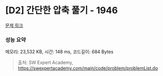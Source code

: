 # [D2] 간단한 압축 풀기 - 1946 

[문제 링크](https://swexpertacademy.com/main/code/problem/problemDetail.do?contestProbId=AV5PmkDKAOMDFAUq) 

### 성능 요약

메모리: 23,532 KB, 시간: 148 ms, 코드길이: 684 Bytes



> 출처: SW Expert Academy, https://swexpertacademy.com/main/code/problem/problemList.do